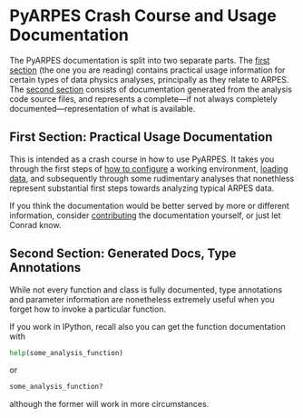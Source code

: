 # PyARPES Crash Course and Usage Documentation

The PyARPES documentation is split into two separate parts. The [first section](/how-to) 
(the one you are reading) contains practical usage information for certain types of data
physics analyses, principally as they relate to ARPES. The [second section](/arpes) 
consists of documentation generated from the analysis code source files, and represents a complete&mdash;if 
not always completely documented&mdash;representation of what is available. 

## First Section: Practical Usage Documentation

This is intended as a crash course in how to use PyARPES. It takes you through the first steps of 
[how to configure](/getting-started) a working environment, [loading data](/loading-data), and 
subsequently through some rudimentary analyses that nonethless represent substantial first steps
towards analyzing typical ARPES data.

If you think the documentation would be better served by more or different information, consider 
[contributing](/contributing) the documentation yourself, or just let Conrad know.

## Second Section: Generated Docs, Type Annotations

While not every function and class is fully documented, type annotations and parameter 
information are nonetheless extremely useful when you forget how to invoke a particular function.

If you work in IPython, recall also you can get the function documentation with 

```python
help(some_analysis_function)
```

or

```python
some_analysis_function?
```

although the former will work in more circumstances.